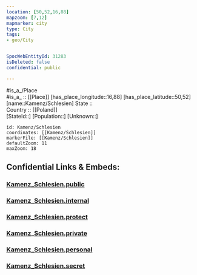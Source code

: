 ```yaml
---
location: [50,52,16,88] 
mapzoom: [7,12] 
mapmarker: city 
type: City
tags:
- geo/City


SpocWebEntityId: 31283
isDeleted: false
confidential: public

---
```

#is_a_/Place  
#is_a_ :: [[Place]] 
[has_place_longitude::16,88] 
[has_place_latitude::50,52] 
[name::Kamenz/Schlesien] 
State ::  
Country :: [[Poland]]  
[StateId::] 
[Population::] 
[Unknown::] 


```leaflet
id: Kamenz/Schlesien
coordinates: [[Kamenz/Schlesien]] 
markerFile: [[Kamenz/Schlesien]] 
defaultZoom: 11 
maxZoom: 18
```


## Confidential Links & Embeds: 

### [Kamenz_Schlesien.public](/_public/\Earth\Continent\Europe\Europe~East\Poland\CityKamenz_Schlesien.public.md) 

### [Kamenz_Schlesien.internal](/_internal/\Earth\Continent\Europe\Europe~East\Poland\CityKamenz_Schlesien.internal.md) 

### [Kamenz_Schlesien.protect](/_protect/\Earth\Continent\Europe\Europe~East\Poland\CityKamenz_Schlesien.protect.md) 

### [Kamenz_Schlesien.private](/_private/\Earth\Continent\Europe\Europe~East\Poland\CityKamenz_Schlesien.private.md) 

### [Kamenz_Schlesien.personal](/_personal/\Earth\Continent\Europe\Europe~East\Poland\CityKamenz_Schlesien.personal.md) 

### [Kamenz_Schlesien.secret](/_secret/\Earth\Continent\Europe\Europe~East\Poland\CityKamenz_Schlesien.secret.md)

